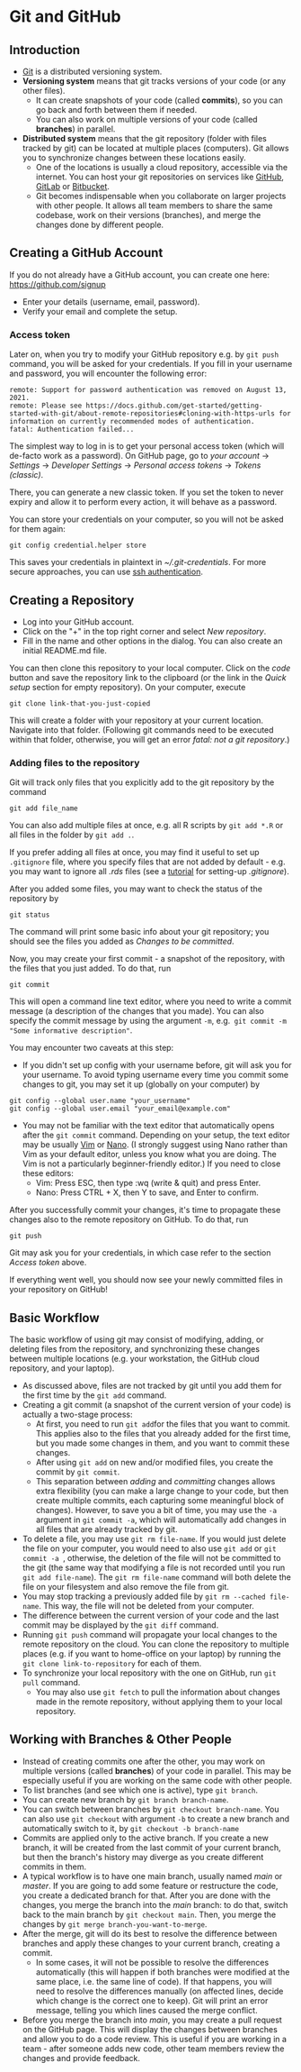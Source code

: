 # Git and GitHub

## Introduction

- [Git](https://git-scm.com/) is a distributed versioning system.
- **Versioning system** means that git tracks versions of your code (or any other files).
    - It can create snapshots of your code (called **commits**), so you can go back and forth
      between them if needed.
    - You can also work on multiple versions of your code (called **branches**) in parallel.
- **Distributed system** means that the git repository (folder with files tracked by git) can
  be located at multiple places (computers). Git allows you to synchronize changes between these locations easily.
    - One of the locations is usually a cloud repository, accessible via the internet. You can host your git
      repositories
      on services like [GitHub](https://github.com/), [GitLab](https://about.gitlab.com/)
      or [Bitbucket](https://bitbucket.org/).
    - Git becomes indispensable when you collaborate on larger projects with other people. It allows all team members
      to share the same codebase, work on their versions (branches), and merge the changes done by different
      people.

## Creating a GitHub Account

If you do not already have a GitHub account, you can create one here: https://github.com/signup

- Enter your details (username, email, password).
- Verify your email and complete the setup.

### Access token

Later on, when you try to modify your GitHub repository e.g. by ```git push``` command,
you will be asked for your credentials. If you fill in your username and password, you will encounter
the following error:

```
remote: Support for password authentication was removed on August 13, 2021.
remote: Please see https://docs.github.com/get-started/getting-started-with-git/about-remote-repositories#cloning-with-https-urls for information on currently recommended modes of authentication.
fatal: Authentication failed...
```

The simplest way to log in is to get your personal access token (which will de-facto work as a password).
On GitHub page, go to *your account* → *Settings* → *Developer Settings* →
*Personal access tokens* → *Tokens (classic)*.

There, you can generate a new classic token. If you set the token to never expiry and
allow it to perform every action, it will behave as a password.

You can store your credentials on your computer, so you will not be asked for them again:

```commandline
git config credential.helper store
```

This saves your credentials in plaintext in *~/.git-credentials*.
For more secure approaches, you can
use [ssh authentication](https://docs.github.com/en/authentication/connecting-to-github-with-ssh).

## Creating a Repository

- Log into your GitHub account.
- Click on the "+" in the top right corner and select *New repository*.
- Fill in the name and other options in the dialog. You can also create an initial README.md file.

You can then clone this repository to your local computer. Click on the *code* button and save the
repository link to the clipboard (or the link in the *Quick setup* section for empty repository). On your computer,
execute

```
git clone link-that-you-just-copied
```

This will create a folder with your repository at your current location. Navigate into that folder.
(Following git commands need to be executed within that folder, otherwise, you will get an error  *fatal: not a git
repository*.)

### Adding files to the repository

Git will track only files that you explicitly add to the git repository by the command

```commandline
git add file_name
```

You can also add multiple files at once, e.g. all R scripts by ```git add *.R``` or all files in the folder
by ```git add .```.

If you prefer adding all files at once, you may find it useful to set up ```.gitignore``` file,
where you specify files that are not added by default -
e.g. you may want to ignore all *.rds* files
(see a [tutorial](https://docs.github.com/en/get-started/getting-started-with-git/ignoring-files) for setting-up
*.gitignore*).

After you added some files, you may want to check the status of the repository by

```commandline
git status
```

The command will print some basic info about your git repository; you should see the files you added as *Changes to be
committed*.

Now, you may create your first commit - a snapshot of the repository, with the files that you just added.
To do that, run

```commandline
git commit
```

This will open a command line text editor, where you need to write a commit message
(a description of the changes that you made). You can also specify the commit message
by using the argument ```-m```, e.g.``` git commit -m "Some informative description"```.

You may encounter two caveats at this step:

- If you didn't set up config with your username before, git will ask you for your username. To avoid typing username
  every time you commit
  some changes to git, you may set it up (globally on your computer) by

```
git config --global user.name "your_username"
git config --global user.email "your_email@example.com"
```

- You may not be familiar with the text editor that automatically opens after the ``git commit``
  command. Depending on your setup, the text editor may be
  usually [Vim](https://en.wikipedia.org/wiki/Vim_(text_editor)) or [Nano](https://en.wikipedia.org/wiki/GNU_nano).
  (I strongly suggest using Nano rather than Vim as your default editor, unless you know what you are doing. The Vim is
  not a
  particularly beginner-friendly editor.)
  If you need to close these editors:
    - Vim: Press ESC, then type :wq (write & quit) and press Enter.
    - Nano: Press CTRL + X, then Y to save, and Enter to confirm.

After you successfully commit your changes, it's time to propagate these changes also to the remote repository on
GitHub.
To do that, run

```
git push
```

Git may ask you for your credentials, in which case refer to the section *Access token* above.

If everything went well, you should now see your newly committed files in your repository on GitHub!

## Basic Workflow

The basic workflow of using git may consist of modifying, adding, or deleting files from the repository,
and synchronizing these changes between multiple locations (e.g. your workstation, the GitHub cloud repository, and your
laptop).

- As discussed above, files are not tracked by git until you add them for the first time by the ```git add``` command.
- Creating a git commit (a snapshot of the current version of your code) is actually a two-stage process:
    - At first, you need
      to run ```git add```for the files that you want to commit. This applies also to the files that you already added
      for the first time, but you
      made some changes in them, and you want to commit these changes.
    - After using ```git add``` on new and/or modified files, you create the commit by ```git commit```.
    - This separation between *adding* and *committing* changes allows extra flexibility (you can make a large change to
      your code, but then create multiple commits, each capturing some meaningful block of changes). However, to save
      you
      a bit of time, you may use the ```-a``` argument in ```git commit -a```, which will automatically add changes in
      all
      files
      that are already tracked by git.
- To delete a file, you may use ```git rm file-name```. If you would just delete the file on your computer, you would
  need to also use ```git add```
  or ```git commit -a ```, otherwise, the deletion of the file will not be committed to the git (the same way that
  modifying
  a file
  is not recorded until you run ```git add file-name```). The ```git rm file-name``` command will both delete the file
  on your
  filesystem and also remove the file from git.
- You may stop tracking a previously added file by ```git rm --cached file-name```.
  This way, the file will not be deleted from your computer.
- The difference between the current version of your code and the last commit may be displayed by the
  ```git diff``` command.
- Running ```git push``` command will propagate your local changes to the remote repository on the cloud. You can clone
  the
  repository to multiple places (e.g. if you want to home-office on your laptop)
  by running the ```git clone link-to-repository``` for each of them.
- To synchronize your local repository with the one on GitHub, run ```git pull``` command.
    - You may also use ```git fetch``` to pull the information about changes made in the remote repository, without
      applying them to your local repository.

## Working with Branches & Other People

- Instead of creating commits one after the other, you may work on multiple versions (called **branches**) of your code
  in parallel.
  This may be especially useful if you are working on the same code with other people.
- To list branches (and see which one is active), type
  ```git branch```.
- You can create new branch by ```git branch branch-name```.
- You can switch between branches by ```git checkout branch-name```. You can also use ```git checkout```
  with argument ```-b``` to create a new branch and automatically switch to it, by ```git checkout -b branch-name```
- Commits are applied only to the active branch. If you create a new branch, it will be created from the last commit of
  your current branch,
  but then the branch's history may diverge as you create different commits in them.
- A typical workflow is to have one main branch, usually named *main* or *master*. If you are going to add some feature
  or restructure the code,
  you create a dedicated branch for that. After you are done with the changes, you merge the branch into the *main*
  branch: to do that,
  switch back to the main branch by ```git checkout main```. Then, you merge the changes
  by ```git merge branch-you-want-to-merge```.
- After the merge, git will do its best to resolve the difference between branches and apply these changes to your
  current
  branch, creating a commit.
    - In some cases, it will not be possible to resolve the differences automatically (this will happen if
      both branches were modified at the same place, i.e. the same line of code). If that happens,
      you will need to resolve the differences manually (on affected lines, decide which change is the correct one to
      keep). Git will
      print an error message, telling you which lines caused the merge conflict.
- Before you merge the branch into *main*, you may create a pull request on the GitHub page. This will display
  the changes between branches and allow you to do a code review. This is useful if you are working in a team - after
  someone
  adds new code, other team members review the changes and provide feedback.
